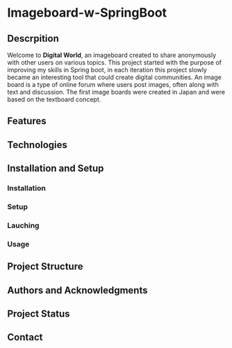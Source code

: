 # Imageboard-w-SpringBoot

## Descrpition
Welcome to **Digital World**, an imageboard created to share anonymously with other users on various topics. This project started with the purpose of improving my skills in Spring boot, in each iteration this project slowly became an interesting tool that could create digital communities. An image board is a type of online forum where users post images, often along with text and discussion. The first image boards were created in Japan and were based on the textboard concept.
## Features

## Technologies

## Installation and Setup

### Installation
### Setup
### Lauching
### Usage

## Project Structure

## Authors and Acknowledgments

## Project Status

## Contact
